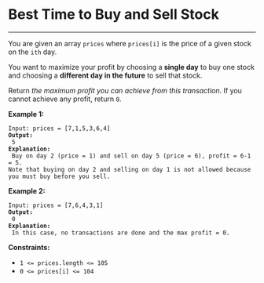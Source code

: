 # Best Time to Buy and Sell Stock

***

You are given an array `prices` where `prices[i]` is the price of a given stock on the `ith` day.

You want to maximize your profit by choosing a **single day** to buy one stock and choosing a **different day in the future** to sell that stock.

Return _the maximum profit you can achieve from this transaction_. If you cannot achieve any profit, return `0`.

&#x20;

**Example 1:**

<pre><code>Input: prices = [7,1,5,3,6,4]
<strong>Output:
</strong> 5
<strong>Explanation:
</strong> Buy on day 2 (price = 1) and sell on day 5 (price = 6), profit = 6-1 = 5.
Note that buying on day 2 and selling on day 1 is not allowed because you must buy before you sell.</code></pre>

**Example 2:**

<pre><code>Input: prices = [7,6,4,3,1]
<strong>Output:
</strong> 0
<strong>Explanation:
</strong> In this case, no transactions are done and the max profit = 0.</code></pre>

&#x20;

**Constraints:**

* `1 <= prices.length <= 105`
* `0 <= prices[i] <= 104`
